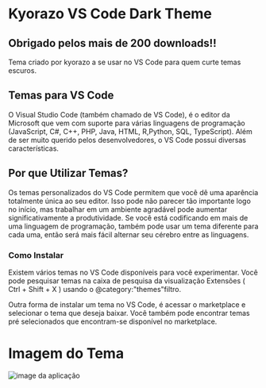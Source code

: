 # Kyorazo VS Code Dark Theme 

## Obrigado pelos mais de 200 downloads!!

Tema criado por kyorazo a se usar no VS Code para quem curte temas escuros.

## Temas para VS Code

O Visual Studio Code (também chamado de VS Code), é o editor da Microsoft que vem com suporte para várias linguagens de programação (JavaScript, C#, C++, PHP, Java, HTML, R,Python, SQL, TypeScript). Além de ser muito querido pelos desenvolvedores, o VS Code possui diversas características.

## Por que Utilizar Temas?

Os temas personalizados do VS Code permitem que você dê uma aparência totalmente única ao seu editor. Isso pode não parecer tão importante logo no início, mas trabalhar em um ambiente agradável pode aumentar significativamente a produtividade. Se você está codificando em mais de uma linguagem de programação, também pode usar um tema diferente para cada uma, então será mais fácil alternar seu cérebro entre as linguagens.

### Como Instalar
Existem vários temas no VS Code disponíveis para você experimentar. Você pode pesquisar temas na caixa de pesquisa da visualização Extensões ( Ctrl + Shift + X ) usando o @category:"themes"filtro.

Outra forma de instalar um tema no VS Code, é acessar o marketplace e selecionar o tema que deseja baixar. Você também pode encontrar temas pré selecionados que encontram-se disponível no marketplace.

# Imagem do Tema

![image da aplicação](assets/kyorazo.gif)

